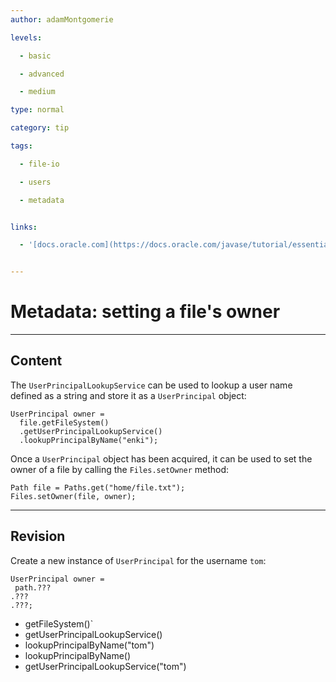 ```yaml
---
author: adamMontgomerie

levels:

  - basic

  - advanced

  - medium

type: normal

category: tip

tags:

  - file-io

  - users

  - metadata


links:

  - '[docs.oracle.com](https://docs.oracle.com/javase/tutorial/essential/io/fileAttr.html){website}'


---
```


# Metadata: setting a file's owner

---
## Content

The `UserPrincipalLookupService` can be used to lookup a user name defined as a string and store it as a `UserPrincipal` object:
```
UserPrincipal owner =
  file.getFileSystem()
  .getUserPrincipalLookupService()
  .lookupPrincipalByName("enki");
```

Once a `UserPrincipal` object has been acquired, it can be used to set the owner of a file by calling the `Files.setOwner` method:
```
Path file = Paths.get("home/file.txt");
Files.setOwner(file, owner);
```

---
## Revision

Create a new instance of  `UserPrincipal` for the username `tom`:
```
UserPrincipal owner = 
 path.???
.???
.???;
```

* getFileSystem()` 
* getUserPrincipalLookupService() 
* lookupPrincipalByName("tom")
* lookupPrincipalByName()
* getUserPrincipalLookupService("tom")

 
